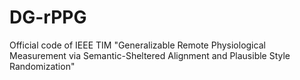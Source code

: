 # DG-rPPG
Official code of IEEE TIM "Generalizable Remote Physiological Measurement via Semantic-Sheltered Alignment and Plausible Style Randomization"
